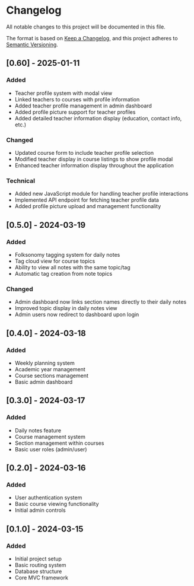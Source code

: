 # Changelog
All notable changes to this project will be documented in this file.

The format is based on [Keep a Changelog](https://keepachangelog.com/en/1.0.0/),
and this project adheres to [Semantic Versioning](https://semver.org/spec/v2.0.0.html).

## [0.60] - 2025-01-11
### Added
- Teacher profile system with modal view
- Linked teachers to courses with profile information
- Added teacher profile management in admin dashboard
- Added profile picture support for teacher profiles
- Added detailed teacher information display (education, contact info, etc.)

### Changed
- Updated course form to include teacher profile selection
- Modified teacher display in course listings to show profile modal
- Enhanced teacher information display throughout the application

### Technical
- Added new JavaScript module for handling teacher profile interactions
- Implemented API endpoint for fetching teacher profile data
- Added profile picture upload and management functionality

## [0.5.0] - 2024-03-19
### Added
- Folksonomy tagging system for daily notes
- Tag cloud view for course topics
- Ability to view all notes with the same topic/tag
- Automatic tag creation from note topics

### Changed
- Admin dashboard now links section names directly to their daily notes
- Improved topic display in daily notes view
- Admin users now redirect to dashboard upon login

## [0.4.0] - 2024-03-18
### Added
- Weekly planning system
- Academic year management
- Course sections management
- Basic admin dashboard

## [0.3.0] - 2024-03-17
### Added
- Daily notes feature
- Course management system
- Section management within courses
- Basic user roles (admin/user)

## [0.2.0] - 2024-03-16
### Added
- User authentication system
- Basic course viewing functionality
- Initial admin controls

## [0.1.0] - 2024-03-15
### Added
- Initial project setup
- Basic routing system
- Database structure
- Core MVC framework 
